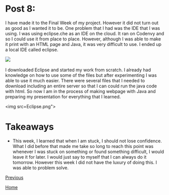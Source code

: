 # Post 8:

I have made it to the Final Week of my project. However it did not turn out as good 
as I wanted it to be. One problem that I had was the IDE that I was using. I was 
using eclipse.che as an IDE on the cloud. It ran on Codenvy and so I could use it 
from place to place. However, although I was able to make it print with an HTML page 
and Java, it was very difficult to use. I ended up a local IDE called eclipse. 

<img src=http://www.eclipse.org/eclipse.org-common/themes/solstice/public/images/logo/eclipse-800x188.png width=400></img>

I downloaded Eclipse and started my work from scratch. I already had knowledge on 
how to use some of the files but after experimenting I was able to use it much easier. 
There were several files that I needed to download including an entire server so that 
I can could run the java code with html. So now I am in the process of making webpage 
with Java and preparing my presentation for everything that I learned. 

<img src=Eclipse.png"></img>

# Takeaways
+ This week, I learned that when I am stuck, I should not lose confidence. What I 
did before that made me take so long to reach this point was whenever I was stuck
on something or found something difficult, I would leave it for later. I would just 
say to myself that I can always do it tomorrow. However this week I did not have the 
luxury of doing this. I was able to problem solve. 

[Previous](blog7.md)

[Home](../README.md)